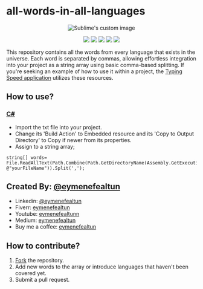 # all-words-in-all-languages

<p align="center">
  <img src="https://github.com/eymenefealtun/all-words-in-all-languages/blob/main/Resources/mainBanner.png?raw=true" alt="Sublime's custom image"/>
</p>
<p align="center">
         <a href="#backers" alt="Backers on Open Collective">
        <img src="https://img.shields.io/github/commit-activity/t/eymenefealtun/all-words-in-all-languages?style=plastic" /></a>
        <a href="#backers" alt="Backers on Open Collective">
        <img src="https://img.shields.io/github/languages/code-size/eymenefealtun/all-words-in-all-languages?style=plastic" /></a>
                <a href="#backers" alt="Backers on Open Collective">
        <img src="https://img.shields.io/github/stars/eymenefealtun/all-words-in-all-languages?style=plastic" /></a>
                <a href="#backers" alt="Backers on Open Collective">
        <img src="https://img.shields.io/github/watchers/eymenefealtun/all-words-in-all-languages?style=plastic" /></a>
                <a href="#backers" alt="Backers on Open Collective">
        <img src="https://img.shields.io/github/forks/eymenefealtun/all-words-in-all-languages?style=plastic" /></a>
</p>

This repository contains all the words from every language that exists in the universe. Each word is separated by commas, allowing effortless integration into your project as a string array using basic comma-based splitting. If you're seeking an example of how to use it within a project, the [Typing Speed application](https://github.com/eymenefealtun/TarotTyping) utilizes these resources.
  ## How to use?
### [C#](https://learn.microsoft.com/en-us/dotnet/csharp/)
  * Import the txt file into your project.
  * Change its 'Build Action' to Embedded resource and its 'Copy to Output Directory' to Copy if newer from its properties.
  * Assign to a string array;
```plaintext
string[] words= File.ReadAllText(Path.Combine(Path.GetDirectoryName(Assembly.GetExecutingAssembly().Location), @"yourFileName")).Split(',');
```

## Created By: [@eymenefealtun](https://github.com/eymenefealtun)
* Linkedin: [@eymenefealtun](https://www.linkedin.com/in/eymen-efe-altun-a1681821b)
* Fiverr: [eymenefealtun](https://www.fiverr.com/eymenefealtun?public_mode=true)
* Youtube: [eymenefealtunn](https://www.youtube.com/@eymenefealtunn/videos)
* Medium: [eymenefealtun](https://medium.com/@eymenefealtun18) 
* Buy me a coffee: [eymenefealtun](https://www.buymeacoffee.com/altuneymenefe) 

## How to contribute?
 1. [Fork](https://github.com/eymenefealtun/all-words-in-all-languages/fork) the repository.
 2. Add new words to the array or introduce languages that haven't been covered yet.
 3. Submit a pull request.
